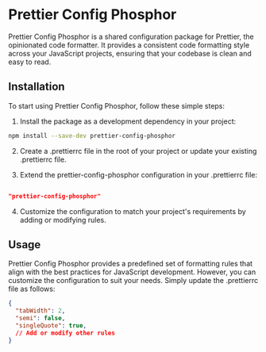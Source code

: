 # Prettier Config Phosphor

Prettier Config Phosphor is a shared configuration package for Prettier, the opinionated code formatter. It provides a consistent code formatting style across your JavaScript projects, ensuring that your codebase is clean and easy to read.

## Installation

To start using Prettier Config Phosphor, follow these simple steps:

1. Install the package as a development dependency in your project:

```bash
npm install --save-dev prettier-config-phosphor
```

2. Create a .prettierrc file in the root of your project or update your existing .prettierrc file.

3. Extend the prettier-config-phosphor configuration in your .prettierrc file:

```json

"prettier-config-phosphor"
```

4. Customize the configuration to match your project's requirements by adding or modifying rules.

## Usage

Prettier Config Phosphor provides a predefined set of formatting rules that align with the best practices for JavaScript development. However, you can customize the configuration to suit your needs. Simply update the .prettierrc file as follows:

```json
{
  "tabWidth": 2,
  "semi": false,
  "singleQuote": true,
  // Add or modify other rules
}
```
